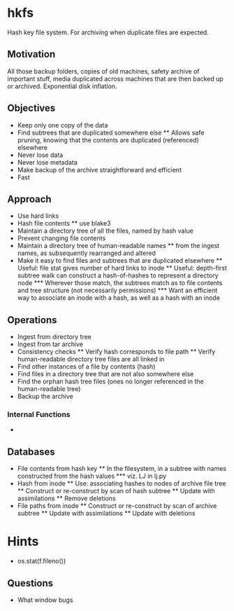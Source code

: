 # hkfs
Hash key file system. For archiving when duplicate files are expected.


## Motivation
All those backup folders, copies of old machines, safety archive of important stuff,
media duplicated across machines that are then backed up or archived. Exponential
disk inflation.

## Objectives
* Keep only one copy of the data
* Find subtrees that are duplicated somewhere else
** Allows safe pruning, knowing that the contents are duplicated (referenced) elsewhere
* Never lose data
* Never lose metadata
* Make backup of the archive straightforward and efficient
* Fast

## Approach
* Use hard links
* Hash file contents
** use blake3
* Maintain a directory tree of all the files, named by hash value
* Prevent changing file contents
* Maintain a directory tree of human-readable names
** from the ingest names, as subsequently rearranged and altered
* Make it easy to find files and subtrees that are duplicated elsewhere
** Useful: file stat gives number of hard links to inode
** Useful: depth-first subtree walk can construct a hash-of-hashes to represent a directory node
*** Wherever those match, the subtrees match as to file contents and tree structure (not necessarily permissions)
*** Want an efficient way to associate an inode with a hash, as well as a hash with an inode


## Operations
* Ingest from directory tree
* Ingest from tar archive
* Consistency checks
** Verify hash corresponds to file path
** Verify human-readable directory tree files are all linked in
* Find other instances of a file by contents (hash)
* Find files in a directory tree that are not also somewhere else
* Find the orphan hash tree files (ones no longer referenced in the human-readable tree)
* Backup the archive

### Internal Functions
*


## Databases
* File contents from hash key
** In the filesystem, in a subtree with names constructed from the hash values
*** viz. LJ in lj.py
* Hash from inode
** Use: associating hashes to nodes of archive file tree
** Construct or re-construct by scan of hash subtree
** Update with assimilations
** Remove deletions
* File paths from inode
** Construct or re-construct by scan of archive subtree
** Update with assimilations
** Update with deletions

# Hints
* os.stat(f.fileno())


## Questions
* What window bugs
